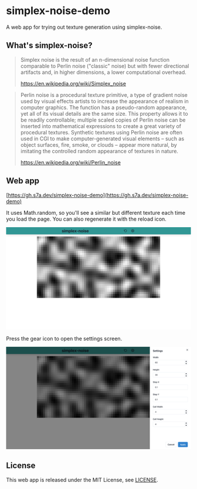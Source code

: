 # simplex-noise-demo

A web app for trying out texture generation using simplex-noise.

## What's simplex-noise?

> Simplex noise is the result of an n-dimensional noise function comparable to Perlin noise ("classic" noise) but with fewer directional artifacts and, in higher dimensions, a lower computational overhead.
>
> https://en.wikipedia.org/wiki/Simplex_noise

> Perlin noise is a procedural texture primitive, a type of gradient noise used by visual effects artists to increase the appearance of realism in computer graphics. The function has a pseudo-random appearance, yet all of its visual details are the same size. This property allows it to be readily controllable; multiple scaled copies of Perlin noise can be inserted into mathematical expressions to create a great variety of procedural textures. Synthetic textures using Perlin noise are often used in CGI to make computer-generated visual elements – such as object surfaces, fire, smoke, or clouds – appear more natural, by imitating the controlled random appearance of textures in nature.
> 
> https://en.wikipedia.org/wiki/Perlin_noise

## Web app

[https://gh.s7a.dev/simplex-noise-demo](https://gh.s7a.dev/simplex-noise-demo)

It uses Math.random, so you'll see a similar but different texture each time you load the page.
You can also regenerate it with the reload icon.

![](readme-assets/preview.png)

Press the gear icon to open the settings screen.

![](readme-assets/settings.png)

## License

This web app is released under the MIT License, see [LICENSE](LICENSE).
